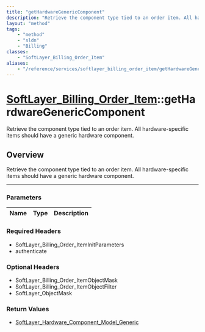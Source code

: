 ```yaml
---
title: "getHardwareGenericComponent"
description: "Retrieve the component type tied to an order item. All hardware-specific items should have a generic hardware component."
layout: "method"
tags:
    - "method"
    - "sldn"
    - "Billing"
classes:
    - "SoftLayer_Billing_Order_Item"
aliases:
    - "/reference/services/softlayer_billing_order_item/getHardwareGenericComponent"
---
```

# [SoftLayer_Billing_Order_Item](/reference/services/SoftLayer_Billing_Order_Item)::getHardwareGenericComponent

Retrieve the component type tied to an order item. All hardware-specific items should have a generic hardware component.


## Overview 
Retrieve the component type tied to an order item. All hardware-specific items should have a generic hardware component.

-----

### Parameters 
|Name | Type | Description |
| --- | --- | --- |


### Required Headers
* SoftLayer_Billing_Order_ItemInitParameters
* authenticate


### Optional Headers
* SoftLayer_Billing_Order_ItemObjectMask
* SoftLayer_Billing_Order_ItemObjectFilter
* SoftLayer_ObjectMask

### Return Values
* <a href='/reference/datatypes/SoftLayer_Hardware_Component_Model_Generic'>SoftLayer_Hardware_Component_Model_Generic </a>




